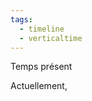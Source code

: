 ```yaml
---
tags:
  - timeline
  - verticaltime
---
```


<span 
	  class='ob-timelines' 
	  data-date='173-00-00-00' 
	  data-title='Temps présent [173]' 
	  data-class='orange' 
	  data-img = 'Timeline Example/Timeline_2.jpg' 
	  data-type='range' 
	  data-end='173-00-00-00'> 
	  Temps présent
	  </span>
	  
Actuellement,